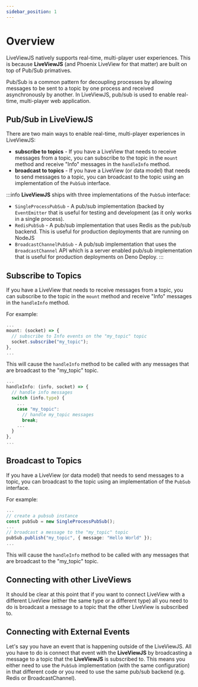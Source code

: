 ```yaml
---
sidebar_position: 1
---
```


# Overview

LiveViewJS natively supports real-time, multi-player user experiences. This is because **LiveViewJS** (and Phoenix
LiveView for that matter) are built on top of Pub/Sub primatives.

Pub/Sub is a common pattern for decoupling processes by allowing messages to be sent to a topic by one process and
received asynchronously by another. In LiveViewJS, pub/sub is used to enable real-time, multi-player web application.

## Pub/Sub in LiveViewJS

There are two main ways to enable real-time, multi-player experiences in LiveViewJS:

- **subscribe to topics** - If you have a LiveView that needs to receive messages from a topic, you can subscribe to the
  topic in the `mount` method and receive "Info" messages in the `handleInfo` method.
- **broadcast to topics** - If you have a LiveView (or data model) that needs to send messages to a topic, you can
  broadcast to the topic using an implementation of the `PubSub` interface.

:::info **LiveViewJS** ships with three implementations of the `PubSub` interface:

- `SingleProcessPubSub` - A pub/sub implementation (backed by `EventEmitter` that is useful for testing and development
  (as it only works in a single process).
- `RedisPubSub` - A pub/sub implementation that uses Redis as the pub/sub backend. This is useful for production
  deployments that are running on NodeJS
- `BroadcastChannelPubSub` - A pub/sub implementation that uses the `BroadcastChannel` API which is a server enabled
  pub/sub implementation that is useful for production deployments on Deno Deploy. :::

## Subscribe to Topics

If you have a LiveView that needs to receive messages from a topic, you can subscribe to the topic in the `mount` method
and receive "Info" messages in the `handleInfo` method.

For example:

```ts
...
mount: (socket) => {
  // subscribe to Info events on the "my_topic" topic
  socket.subscribe("my_topic");
},
...
```

This will cause the `handleInfo` method to be called with any messages that are broadcast to the "my_topic" topic.

```ts
...
handleInfo: (info, socket) => {
  // handle info messages
  switch (info.type) {
    ...
    case "my_topic":
      // handle my_topic messages
      break;
    ...
  }
},
...
```

## Broadcast to Topics

If you have a LiveView (or data model) that needs to send messages to a topic, you can broadcast to the topic using an
implementation of the `PubSub` interface.

For example:

```ts
...
// create a pubsub instance
const pubSub = new SingleProcessPubSub();
...
// broadcast a message to the "my_topic" topic
pubSub.publish("my_topic", { message: "Hello World" });
...
```

This will cause the `handleInfo` method to be called with any messages that are broadcast to the "my_topic" topic.

## Connecting with other LiveViews

It should be clear at this point that if you want to connect LiveView with a different LiveView (either the same type or
a different type) all you need to do is broadcast a message to a topic that the other LiveView is subscribed to.

## Connecting with External Events

Let's say you have an event that is happening outside of the LiveViewJS. All you have to do is connect that event with
the **LiveViewJS** by broadcasting a message to a topic that the **LiveViewJS** is subscribed to. This means you either
need to use the `PubSub` implementation (with the same configuration) in that different code or you need to use the same
pub/sub backend (e.g. Redis or BroadcastChannel).
